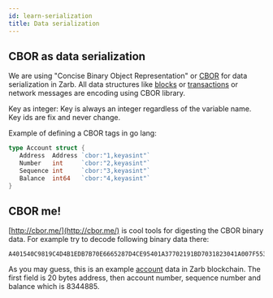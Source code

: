 ```yaml
---
id: learn-serialization
title: Data serialization
---
```


## CBOR as data serialization

We are using "Concise Binary Object Representation" or [CBOR](https://tools.ietf.org/html/rfc7049)
for data serialization in Zarb. All data structures like [blocks](./learn-block) or
[transactions](./transaction-format.md) or network messages are encoding using CBOR library.

Key as integer: Key is always an integer regardless of the variable name. Key ids are fix and never
change.

Example of defining a CBOR tags in go lang:

```go
type Account struct {
   Address  Address `cbor:"1,keyasint"`
   Number   int     `cbor:"2,keyasint"`
   Sequence int     `cbor:"3,keyasint"`
   Balance  int64   `cbor:"4,keyasint"`
}
```

## CBOR me!

[http://cbor.me/](http://cbor.me/) is cool tools for digesting the CBOR binary data. For example try
to decode following binary data there:

```
A401540C9819C4D4B1EDB7B70E6665287D4CE95401A37702191BD7031823041A007F5535
```

As you may guess, this is an example [account](./learn-account.md) data in Zarb blockchain. The
first field is 20 bytes address, then account number, sequence number and balance which is 8344885.
